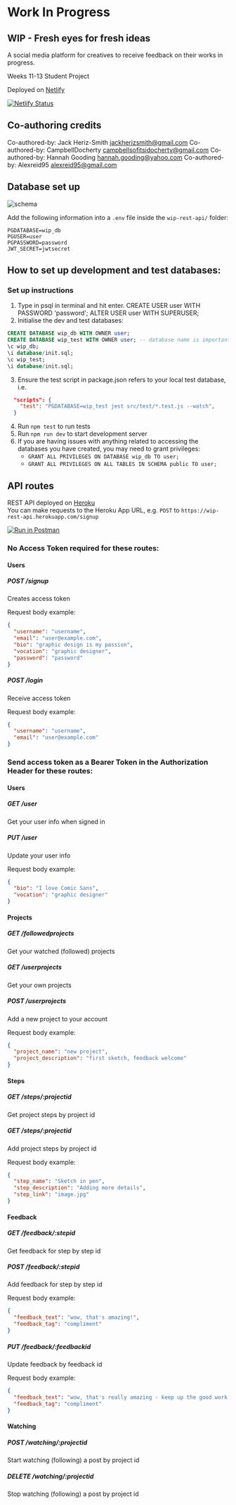 # Work In Progress

## WIP - Fresh eyes for fresh ideas

A social media platform for creatives to receive feedback on their works in progress.

Weeks 11-13 Student Project

Deployed on [Netlify](https://wip-app.netlify.app/)

[![Netlify Status](https://api.netlify.com/api/v1/badges/fdfedb67-dd70-4820-9e62-1c24f12fa5ab/deploy-status)](https://app.netlify.com/sites/wip-app/deploys)

## Co-authoring credits

Co-authored-by: Jack Heriz-Smith <jackherizsmith@gmail.com>
Co-authored-by: CampbellDocherty <campbellsofitsidocherty@gmail.com>
Co-authored-by: Hannah Gooding <hannah.gooding@yahoo.com>
Co-authored-by: Alexreid95 <alexreid95@gmail.com>

## Database set up

![schema](https://i.imgur.com/4S9e6wz.png)

Add the following information into a `.env` file inside the `wip-rest-api/` folder:

```
PGDATABASE=wip_db
PGUSER=user
PGPASSWORD=password
JWT_SECRET=jwtsecret
```

## How to set up development and test databases:

### Set up instructions

1. Type in psql in terminal and hit enter.
   CREATE USER user WITH PASSWORD 'password';
   ALTER USER user WITH SUPERUSER;
2. Initialise the dev and test databases:

```sql
CREATE DATABASE wip_db WITH OWNER user;
CREATE DATABASE wip_test WITH OWNER user; -- database name is important for tests to run
\c wip_db;
\i database/init.sql;
\c wip_test;
\i database/init.sql;
```

3. Ensure the test script in package.json refers to your local test database, i.e.

```json
  "scripts": {
    "test": "PGDATABASE=wip_test jest src/test/*.test.js --watch",
  }
```

4. Run `npm test` to run tests
5. Run `npm run dev` to start development server
6. If you are having issues with anything related to accessing the databases you have created, you may need to grant privileges:
   - `GRANT ALL PRIVILEGES ON DATABASE wip_db TO user;`
   - `GRANT ALL PRIVILEGES ON ALL TABLES IN SCHEMA public TO user;`

## API routes

REST API deployed on [Heroku](https://wip-rest-api.herokuapp.com/)  
You can make requests to the Heroku App URL, e.g. `POST` to `https://wip-rest-api.herokuapp.com/signup`

[![Run in Postman](https://run.pstmn.io/button.svg)](https://app.getpostman.com/run-collection/fae4c1f8e60c1e5bf1f1)

### No Access Token required for these routes:

#### Users

##### POST /signup
Creates access token

Request body example:
```json
{
  "username": "username",
  "email": "user@example.com",
  "bio": "graphic design is my passion",
  "vocation": "graphic designer",
  "password": "password"
}
```

##### POST /login
Receive access token

Request body example:
```json
{
  "username": "username",
  "email": "user@example.com"
}
```

### Send access token as a Bearer Token in the Authorization Header for these routes:

#### Users

##### GET /user
Get your user info when signed in  

##### PUT /user
Update your user info

Request body example:
```json
{
  "bio": "I love Comic Sans",
  "vocation": "graphic designer"
}
```

#### Projects

##### GET /followedprojects
Get your watched (followed) projects

##### GET /userprojects
Get your own projects

##### POST /userprojects
Add a new project to your account

Request body example:
```json
{
  "project_name": "new project",
  "project_description": "first sketch, feedback welcome"
}
```

#### Steps

##### GET /steps/:projectid
Get project steps by project id

##### GET /steps/:projectid
Add project steps by project id

Request body example:
```json
{
  "step_name": "Sketch in pen",
  "step_description": "Adding more details",
  "step_link": "image.jpg"
}
```

#### Feedback

##### GET /feedback/:stepid
Get feedback for step by step id

##### POST /feedback/:stepid
Add feedback for step by step id

Request body example:
```json
{
  "feedback_text": "wow, that's amazing!",
  "feedback_tag": "compliment"
}
```

##### PUT /feedback/:feedbackid
Update feedback by feedback id

Request body example:
```json
{
  "feedback_text": "wow, that's really amazing - keep up the good work!",
  "feedback_tag": "compliment"
}
```

#### Watching

##### POST /watching/:projectid
Start watching (following) a post by project id

##### DELETE /watching/:projectid
Stop watching (following) a post by project id
